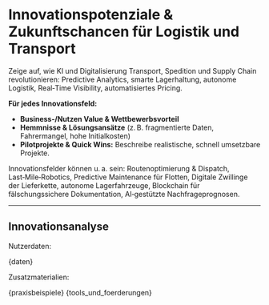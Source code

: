 # Innovationspotenziale & Zukunftschancen für Logistik und Transport

Zeige auf, wie KI und Digitalisierung Transport, Spedition und Supply Chain revolutionieren: Predictive Analytics, smarte Lagerhaltung, autonome Logistik, Real‑Time Visibility, automatisiertes Pricing.

**Für jedes Innovationsfeld:**
* **Business‑/Nutzen Value & Wettbewerbsvorteil**
* **Hemmnisse & Lösungsansätze** (z. B. fragmentierte Daten, Fahrermangel, hohe Initialkosten)
* **Pilotprojekte & Quick Wins:** Beschreibe realistische, schnell umsetzbare Projekte.

Innovationsfelder können u. a. sein: Routenoptimierung & Dispatch, Last‑Mile‑Robotics, Predictive Maintenance für Flotten, Digitale Zwillinge der Lieferkette, autonome Lagerfahrzeuge, Blockchain für fälschungssichere Dokumentation, AI‑gestützte Nachfrageprognosen.

---

## Innovationsanalyse

Nutzerdaten:

{daten}

Zusatzmaterialien:

{praxisbeispiele}
{tools_und_foerderungen}